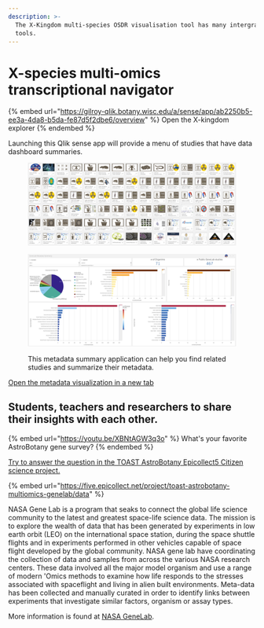 ```yaml
---
description: >-
  The X-Kingdom multi-species OSDR visualisation tool has many intergrated
  tools.
---
```


# X-species multi-omics transcriptional navigator

{% embed url="https://gilroy-qlik.botany.wisc.edu/a/sense/app/ab2250b5-ee3a-4da8-b5da-fe87d5f2dbe6/overview" %}
Open the X-kingdom explorer&#x20;
{% endembed %}

&#x20;Launching this Qlik sense app will provide a menu of studies that have data dashboard summaries.



<figure><img src="../.gitbook/assets/image (18) (1).png" alt=""><figcaption></figcaption></figure>



<figure><img src="../.gitbook/assets/image (17) (1).png" alt=""><figcaption><p>This metadata summary application can help you find related studies and summarize their metadata.</p></figcaption></figure>

[Open the metadata visualization in a new tab](https://gilroy-qlik.botany.wisc.edu/a/sense/app/2f5102bc-6120-44c8-b0dd-d5168fa4eee1/sheet/e4b5743b-897e-44ee-866b-d448259a32f7/state/analysis)

## &#x20;<a href="#h.evs6ucmv320d_l" id="h.evs6ucmv320d_l"></a>

## Students, teachers and researchers to share their insights with each other. <a href="#h.evs6ucmv320d_l" id="h.evs6ucmv320d_l"></a>

{% embed url="https://youtu.be/XBNtAGW3q3o" %}
&#x20;What's your favorite AstroBotany gene survey?
{% endembed %}

[Try to answer the question in the TOAST AstroBotany Epicollect5 Citizen science project.](https://www.google.com/url?q=https%3A%2F%2Ffive.epicollect.net%2Fproject%2Ftoast-astrobotany-multiomics-genelab%2Fdata\&sa=D\&sntz=1\&usg=AOvVaw1eIhnaXi1cNQS1RQS3LMqC)

{% embed url="https://five.epicollect.net/project/toast-astrobotany-multiomics-genelab/data" %}



NASA Gene Lab is a program that seaks to connect the global life science community to the latest and greatest space-life science data. The mission is to explore the wealth of data that has been generated by experiments in low earth orbit (LEO) on the international space station, during the space shuttle flights and in experiments performed in other vehicles capable of space flight developed by the global community. NASA gene lab have coordinating the collection of data and samples from across the various NASA research centers. These data involved all the major model organism and use a range of modern 'Omics methods to examine how life responds to the stresses associated with spaceflight and living in alien built environments. Meta-data has been collected and manually curated in order to identify links between experiments that investigate similar factors, organism or assay types.&#x20;



More information is found at [NASA GeneLab](https://genelab.nasa.gov/).&#x20;
